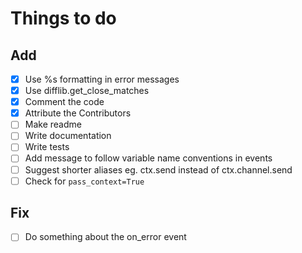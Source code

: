 # Things to do

## Add

- [x] Use %s formatting in error messages
- [x] Use difflib.get_close_matches
- [x] Comment the code
- [x] Attribute the Contributors
- [ ] Make readme
- [ ] Write documentation
- [ ] Write tests
- [ ] Add message to follow variable name conventions in events
- [ ] Suggest shorter aliases eg. ctx.send instead of ctx.channel.send
- [ ] Check for `pass_context=True`

## Fix

- [ ] Do something about the on_error event
